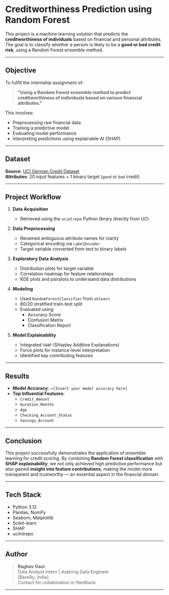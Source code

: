 # Creditworthiness Prediction using Random Forest

This project is a machine learning solution that predicts the **creditworthiness of individuals** based on financial and personal attributes. The goal is to classify whether a person is likely to be a **good or bad credit risk**, using a Random Forest ensemble method.

---

## Objective

To fulfill the internship assignment of:
> **"Using a Random Forest ensemble method to predict creditworthiness of individuals based on various financial attributes."**

This involves:
- Preprocessing raw financial data
- Training a predictive model
- Evaluating model performance
- Interpreting predictions using explainable AI (SHAP)

---

## Dataset

**Source**: [UCI German Credit Dataset](https://archive.ics.uci.edu/ml/datasets/statlog+(german+credit+data))  
**Attributes**: 20 input features + 1 binary target (`good` or `bad` credit)

---

## Project Workflow

1. **Data Acquisition**  
   - Retrieved using the `ucimlrepo` Python library directly from UCI.

2. **Data Preprocessing**  
   - Renamed ambiguous attribute names for clarity  
   - Categorical encoding via `LabelEncoder`  
   - Target variable converted from text to binary labels

3. **Exploratory Data Analysis**  
   - Distribution plots for target variable  
   - Correlation heatmap for feature relationships  
   - KDE plots and pairplots to understand data distributions

4. **Modeling**  
   - Used `RandomForestClassifier` from `sklearn`  
   - 80/20 stratified train-test split  
   - Evaluated using:
     - Accuracy Score
     - Confusion Matrix
     - Classification Report

5. **Model Explainability**  
   - Integrated `SHAP` (SHapley Additive Explanations)  
   - Force plots for instance-level interpretation  
   - Identified key contributing features

---

## Results

- **Model Accuracy**: ~`[Insert your model accuracy here]`
- **Top Influential Features**:
  - `Credit_Amount`
  - `Duration_Months`
  - `Age`
  - `Checking_Account_Status`
  - `Savings_Account`

---

## Conclusion

This project successfully demonstrates the application of ensemble learning for credit scoring. By combining **Random Forest classification** with **SHAP explainability**, we not only achieved high predictive performance but also gained **insight into feature contributions**, making the model more transparent and trustworthy — an essential aspect in the financial domain.

---

## Tech Stack

- Python 3.12
- Pandas, NumPy
- Seaborn, Matplotlib
- Scikit-learn
- SHAP
- ucimlrepo

---

## Author

> **Raghav Gaur**  
> Data Analyst Intern | Aspiring Data Engineer  
> [Bareilly, India]  
> Contact for collaboration or feedback.

---

